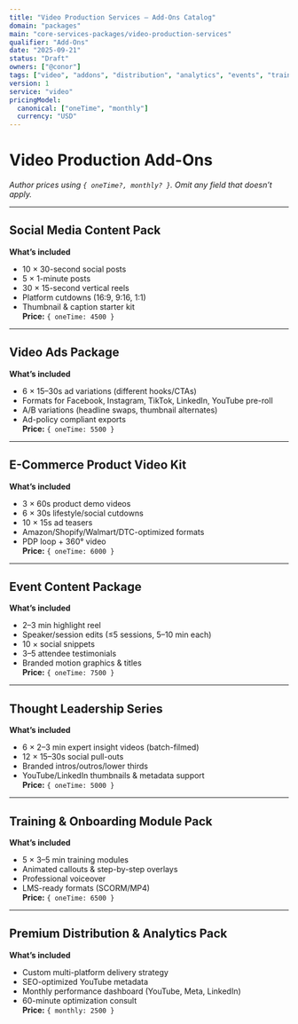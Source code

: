 ```yaml
---
title: "Video Production Services — Add-Ons Catalog"
domain: "packages"
main: "core-services-packages/video-production-services"
qualifier: "Add-Ons"
date: "2025-09-21"
status: "Draft"
owners: ["@conor"]
tags: ["video", "addons", "distribution", "analytics", "events", "training"]
version: 1
service: "video"
pricingModel:
  canonical: ["oneTime", "monthly"]
  currency: "USD"
---
```


# Video Production Add-Ons
*Author prices using `{ oneTime?, monthly? }`. Omit any field that doesn’t apply.*

---

## Social Media Content Pack
**What’s included**
- 10 × 30-second social posts  
- 5 × 1-minute posts  
- 30 × 15-second vertical reels  
- Platform cutdowns (16:9, 9:16, 1:1)  
- Thumbnail & caption starter kit  
**Price:** `{ oneTime: 4500 }`

---

## Video Ads Package
**What’s included**
- 6 × 15–30s ad variations (different hooks/CTAs)  
- Formats for Facebook, Instagram, TikTok, LinkedIn, YouTube pre-roll  
- A/B variations (headline swaps, thumbnail alternates)  
- Ad-policy compliant exports  
**Price:** `{ oneTime: 5500 }`

---

## E-Commerce Product Video Kit
**What’s included**
- 3 × 60s product demo videos  
- 6 × 30s lifestyle/social cutdowns  
- 10 × 15s ad teasers  
- Amazon/Shopify/Walmart/DTC-optimized formats  
- PDP loop + 360° video  
**Price:** `{ oneTime: 6000 }`

---

## Event Content Package
**What’s included**
- 2–3 min highlight reel  
- Speaker/session edits (≤5 sessions, 5–10 min each)  
- 10 × social snippets  
- 3–5 attendee testimonials  
- Branded motion graphics & titles  
**Price:** `{ oneTime: 7500 }`

---

## Thought Leadership Series
**What’s included**
- 6 × 2–3 min expert insight videos (batch-filmed)  
- 12 × 15–30s social pull-outs  
- Branded intros/outros/lower thirds  
- YouTube/LinkedIn thumbnails & metadata support  
**Price:** `{ oneTime: 5000 }`

---

## Training & Onboarding Module Pack
**What’s included**
- 5 × 3–5 min training modules  
- Animated callouts & step-by-step overlays  
- Professional voiceover  
- LMS-ready formats (SCORM/MP4)  
**Price:** `{ oneTime: 6500 }`

---

## Premium Distribution & Analytics Pack
**What’s included**
- Custom multi-platform delivery strategy  
- SEO-optimized YouTube metadata  
- Monthly performance dashboard (YouTube, Meta, LinkedIn)  
- 60-minute optimization consult  
**Price:** `{ monthly: 2500 }`

